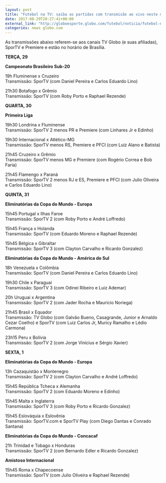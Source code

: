 ```yaml
---
layout: post
title: "Futebol na TV: saiba as partidas com transmisão ao vivo neste meio de semana"
date: 2017-08-29T20:27:41+00:00
external_link: "http://globoesporte.globo.com/futebol/noticia/futebol-na-tv-saiba-as-partidas-com-transmissao-ao-vivo-neste-meio-de-semana.ghtml"
categories: news globo.com
---
```

 
 
 

 
 
 
 

As transmissões abaixo referem-se aos canais TV Globo (e suas afiliadas), SporTV e Premiere e estão no horário de Brasília.

 
 
 

**TERÇA, 29**

 
 
 

**Campeonato Brasileiro Sub-20**

 
 
 

19h Fluminense x Cruzeiro  
Transmissão: SporTV (com Daniel Pereira e Carlos Eduardo Lino)

 
 
 

21h30 Botafogo x Grêmio  
Transmissão: SporTV (com Roby Porto e Raphael Rezende)

 
 
 

**QUARTA, 30**

 
 
 

**Primeira Liga**

 
 
 

19h30 Londrina x Fluminense  
Transmissão: SporTV 2 menos PR e Premiere (com Linhares Jr e Edinho)

 
 
 

19h30 Internacional x Atlético-MG  
Transmissão: SporTV menos RS, Premiere e PFCI (com Luiz Alano e Batista)

 
 
 

21h45 Cruzeiro x Grêmio  
Transmissão: SporTV menos MG e Premiere (com Rogério Correa e Bob Faria)

 
 
 

21h45 Flamengo x Paraná  
Transmissão: SporTV 2 menos RJ e ES, Premiere e PFCI (com Julio Oliveira e Carlos Eduardo Lino)

 
 
 

**QUINTA, 31**

 
 
 

**Eliminatórias da Copa do Mundo - Europa**

 
 
 

15h45 Portugal x Ilhas Faroe  
Transmissão: SporTV 2 (com Roby Porto e André Loffredo)

 
 
 

15h45 França x Holanda  
Transmissão: SporTV (com Eduardo Moreno e Raphael Rezende)

 
 
 

15h45 Bélgica x Gibraltar  
Transmissão: SporTV 3 (com Clayton Carvalho e Ricardo Gonzalez)

 
 
 

**Eliminatórias da Copa do Mundo - América do Sul**

 
 
 

18h Venezuela x Colômbia  
Transmissão: SporTV (com Daniel Pereira e Carlos Eduardo Lino)

 
 
 

19h30 Chile x Paraguai  
Transmissão: SporTV 3 (com Odinei Ribeiro e Luiz Ademar)

 
 
 

20h Uruguai x Argentina  
Transmissão: SporTV 2 (com Jader Rocha e Mauricio Noriega)

 
 
 

21h45 Brasil x Equador  
Transmissão: TV Globo (com Galvão Bueno, Casagrande, Junior e Arnaldo Cezar Coelho) e SporTV (com Luiz Carlos Jr, Muricy Ramalho e Lédio Carmona)

 
 
 

23h15 Peru x Bolívia  
Transmissão: SporTV 2 (com Jorge Vinicius e Sérgio Xavier)

 
 
 

**SEXTA, 1**

 
 
 

**Eliminatórias da Copa do Mundo - Europa**

 
 
 

13h Cazaquistão x Montenegro  
Transmissão: SporTV 2 (com Clayton Carvalho e André Loffredo)

 
 
 

15h45 República Tcheca x Alemanha  
Transmissão: SporTV 2 (com Eduardo Moreno e Edinho)

 
 
 

15h45 Malta x Inglaterra  
Transmissão: SporTV 3 (com Roby Porto e Ricardo Gonzalez)

 
 
 

15h45 Eslováquia x Eslovênia  
Transmissão: SporTV.com e SporTV Play (com Diego Dantas e Conrado Santana)

 
 
 

 
 
 

**Eliminatórias da Copa do Mundo - Concacaf**

 
 
 

21h Trinidad e Tobago x Honduras  
Transmissão: SporTV 2 (com Bernardo Edler e Ricardo Gonzalez)

 
 
 

**Amistoso Internacional**

 
 
 

15h45 Roma x Chapecoense  
Transmissão: SporTV (com Julio Oliveira e Raphael Rezende)

 
 
